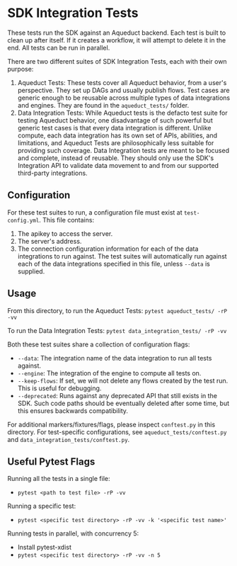 # SDK Integration Tests

These tests run the SDK against an Aqueduct backend. Each test is built to clean up after itself. If it creates a workflow, it will attempt to delete it in the end. All tests can be run in parallel.

There are two different suites of SDK Integration Tests, each with their own purpose:
1) Aqueduct Tests: These tests cover all Aqueduct behavior, from a user's perspective. They set up DAGs and usually publish flows. 
Test cases are generic enough to be reusable across multiple types of data integrations and engines. They are found in the `aqueduct_tests/` folder.
2) Data Integration Tests: While Aqueduct tests is the defacto test suite for testing Aqueduct behavior, one disadvantage of such
powerful but generic test cases is that every data integration is different. Unlike compute, each data integration has its own set of
APIs, abilities, and limitations, and Aqueduct Tests are philosophically less suitable for providing such coverage. Data Integration tests are meant
to be focused and complete, instead of reusable. They should only use the SDK's Integration API to validate data movement to and from
our supported third-party integrations.

## Configuration
For these test suites to run, a configuration file must exist at `test-config.yml`. This file contains:
1) The apikey to access the server.
2) The server's address.
3) The connection configuration information for each of the data integrations to run against. The test suites
will automatically run against each of the data integrations specified in this file, unless `--data` is supplied.

## Usage

From this directory, to run the Aqueduct Tests:
`pytest aqueduct_tests/ -rP -vv`

To run the Data Integration Tests:
`pytest data_integration_tests/ -rP -vv`

Both these test suites share a collection of configuration flags:
* `--data`: The integration name of the data integration to run all tests against.
* `--engine`: The integration of the engine to compute all tests on.
* `--keep-flows`: If set, we will not delete any flows created by the test run. This is useful for debugging.
* `--deprecated`: Runs against any deprecated API that still exists in the SDK. Such code paths should be eventually deleted after some time, but this ensures backwards compatibility.

For additional markers/fixtures/flags, please inspect `conftest.py` in this directory. For test-specific configurations,
see `aqueduct_tests/conftest.py` and  `data_integration_tests/conftest.py`.

## Useful Pytest Flags 

Running all the tests in a single file:
- `pytest <path to test file> -rP -vv`

Running a specific test:
- `pytest <specific test directory> -rP -vv -k '<specific test name>'`

Running tests in parallel, with concurrency 5:
- Install pytest-xdist
- `pytest <specific test directory> -rP -vv -n 5`
